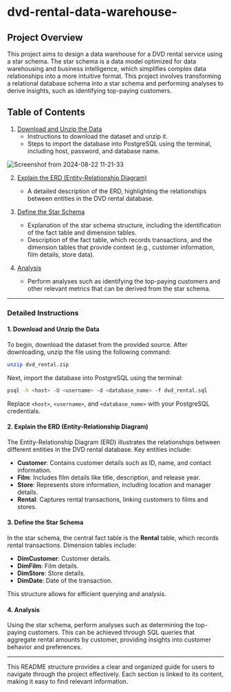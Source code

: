 # dvd-rental-data-warehouse-

## Project Overview

This project aims to design a data warehouse for a DVD rental service using a star schema. The star schema is a data model optimized for data warehousing and business intelligence, which simplifies complex data relationships into a more intuitive format. This project involves transforming a relational database schema into a star schema and performing analyses to derive insights, such as identifying top-paying customers.

## Table of Contents

1. [Download and Unzip the Data](#1-download-and-unzip-the-data)
   - Instructions to download the dataset and unzip it.
   - Steps to import the database into PostgreSQL using the terminal, including host, password, and database name.


![Screenshot from 2024-08-22 11-21-33](https://github.com/user-attachments/assets/93e2e4ff-e360-4ff3-bb0f-f13a55ef80a8)


     
2. [Explain the ERD (Entity-Relationship Diagram)](#2-explain-the-erd-entity-relationship-diagram)
   - A detailed description of the ERD, highlighting the relationships between entities in the DVD rental database.

3. [Define the Star Schema](#3-define-the-star-schema)
   - Explanation of the star schema structure, including the identification of the fact table and dimension tables.
   - Description of the fact table, which records transactions, and the dimension tables that provide context (e.g., customer information, film details, store data).

4. [Analysis](#4-analysis)
   - Perform analyses such as identifying the top-paying customers and other relevant metrics that can be derived from the star schema.

---

### Detailed Instructions

#### 1. Download and Unzip the Data

To begin, download the dataset from the provided source. After downloading, unzip the file using the following command:

```bash
unzip dvd_rental.zip
```

Next, import the database into PostgreSQL using the terminal:

```bash
psql -h <host> -U <username> -d <database_name> -f dvd_rental.sql
```

Replace `<host>`, `<username>`, and `<database_name>` with your PostgreSQL credentials.

#### 2. Explain the ERD (Entity-Relationship Diagram)

The Entity-Relationship Diagram (ERD) illustrates the relationships between different entities in the DVD rental database. Key entities include:

- **Customer**: Contains customer details such as ID, name, and contact information.
- **Film**: Includes film details like title, description, and release year.
- **Store**: Represents store information, including location and manager details.
- **Rental**: Captures rental transactions, linking customers to films and stores.

#### 3. Define the Star Schema

In the star schema, the central fact table is the **Rental** table, which records rental transactions. Dimension tables include:

- **DimCustomer**: Customer details.
- **DimFilm**: Film details.
- **DimStore**: Store details.
- **DimDate**: Date of the transaction.

This structure allows for efficient querying and analysis.

#### 4. Analysis

Using the star schema, perform analyses such as determining the top-paying customers. This can be achieved through SQL queries that aggregate rental amounts by customer, providing insights into customer behavior and preferences.

---

This README structure provides a clear and organized guide for users to navigate through the project effectively. Each section is linked to its content, making it easy to find relevant information.
